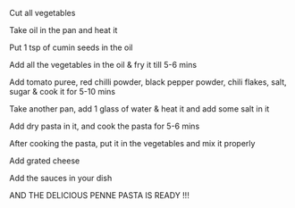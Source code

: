 Cut all vegetables

Take oil in the pan and heat it

Put 1 tsp of cumin seeds in the oil

Add all the vegetables in the oil & fry it till 5-6 mins

Add tomato puree, red chilli powder, black pepper powder, chili flakes, salt, sugar & cook it for 5-10 mins

Take another pan, add 1 glass of water & heat it and add some salt in it

Add dry pasta in it, and cook the pasta for 5-6 mins

After cooking the pasta, put it in the vegetables and mix it properly

Add grated cheese

Add the sauces in your dish

AND THE DELICIOUS PENNE PASTA IS READY !!!















